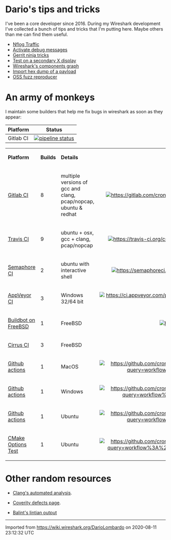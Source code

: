 # Dario's tips and tricks

I've been a core developer since 2016. During my Wireshark development I've collected a bunch of tips and tricks that I'm putting here. Maybe others than me can find them useful.

  - [Nflog Traffic](/dario/nflog-traffic)
  - [Activate debug messages](/dario/debug-messages)
  - [Gerrit ninja tricks](/dario/gerrit)
  - [Test on a secondary X display](/dario/secondary-x-display)
  - [Wireshark's components graph](/dario/graphviz)
  - [Import hex dump of a payload](/dario/import_payload)
  - [OSS fuzz reproducer](/dario/oss-fuzz)

# An army of monkeys

I maintain some builders that help me fix bugs in wireshark as soon as they appear:

| Platform | Status |
|----------|--------|
| Gitlab CI | [![pipeline status](https://gitlab.com/crondaemon/wireshark/badges/master/pipeline.svg)](https://gitlab.com/crondaemon/wireshark/-/commits/master) |

<div>

<table>
<tbody>
<tr class="odd">
<td><p><strong>Platform</strong></p></td>
<td><p><strong>Builds</strong></p></td>
<td><p><strong>Details</strong></p></td>
<td style="text-align: right;"><p><strong>Status</strong></p></td>
</tr>
<tr class="even">
<td><p><a href="https://gitlab.com/crondaemon/wireshark/pipelines" class="https">Gitlab CI</a></p></td>
<td><p>8</p></td>
<td><p>multiple versions of gcc and clang, pcap/nopcap, ubuntu &amp; redhat</p></td>
<td style="text-align: right;"><p><a href="https://gitlab.com/crondaemon/wireshark/pipelines" class="https"><img src="https://gitlab.com/crondaemon/wireshark/badges/master/pipeline.svg" title="https://gitlab.com/crondaemon/wireshark/pipelines" class="external_image" alt="https://gitlab.com/crondaemon/wireshark/pipelines" /></a></p></td>
</tr>
<tr class="odd">
<td><p><a href="https://travis-ci.org/crondaemon/wireshark/builds" class="https">Travis CI</a></p></td>
<td><p>9</p></td>
<td><p>ubuntu + osx, gcc + clang, pcap/nopcap</p></td>
<td style="text-align: right;"><p><a href="https://travis-ci.org/crondaemon/wireshark/builds" class="https"><img src="https://api.travis-ci.org/crondaemon/wireshark.svg?branch=master" title="https://travis-ci.org/crondaemon/wireshark/builds" class="external_image" alt="https://travis-ci.org/crondaemon/wireshark/builds" /></a></p></td>
</tr>
<tr class="even">
<td><p><a href="https://semaphoreci.com/crondaemon/wireshark" class="https">Semaphore CI</a></p></td>
<td><p>2</p></td>
<td><p>ubuntu with interactive shell</p></td>
<td style="text-align: right;"><p><a href="https://semaphoreci.com/crondaemon/wireshark" class="https"><img src="https://semaphoreci.com/api/v1/crondaemon/wireshark/branches/master/badge.svg" title="https://semaphoreci.com/crondaemon/wireshark" class="external_image" alt="https://semaphoreci.com/crondaemon/wireshark" /></a></p></td>
</tr>
<tr class="odd">
<td><p><a href="https://ci.appveyor.com/project/crondaemon/wireshark/" class="https">AppVeyor CI</a></p></td>
<td><p>3</p></td>
<td><p>Windows 32/64 bit</p></td>
<td style="text-align: right;"><p><a href="https://ci.appveyor.com/project/crondaemon/wireshark/" class="https"><img src="https://ci.appveyor.com/api/projects/status/00oc33lud6bq3x5f?svg=true" title="https://ci.appveyor.com/project/crondaemon/wireshark/" class="external_image" alt="https://ci.appveyor.com/project/crondaemon/wireshark/" /></a></p></td>
</tr>
<tr class="even">
<td><p><a href="http://139.178.84.177:8010/" class="http">Buildbot on FreeBSD</a></p></td>
<td><p>1</p></td>
<td><p>FreeBSD</p></td>
<td style="text-align: right;"><p><a href="http://139.178.84.177:8010" class="http"><img src="http://139.178.84.177:8010/badges/runtests.svg" title="http://139.178.84.177:8010" class="external_image" alt="http://139.178.84.177:8010" /></a></p></td>
</tr>
<tr class="odd">
<td><p><a href="https://cirrus-ci.com" class="https">Cirrus CI</a></p></td>
<td><p>3</p></td>
<td><p>FreeBSD</p></td>
<td style="text-align: right;"><p><a href="https://cirrus-ci.com/" class="https"><img src="https://api.cirrus-ci.com/github/crondaemon/wireshark.svg" title="https://cirrus-ci.com/" class="external_image" alt="https://cirrus-ci.com/" /></a></p></td>
</tr>
<tr class="even">
<td><p><a href="https://github.com/crondaemon/wireshark/actions?query=workflow%3A%22Build+MacOS%22" class="https">Github actions</a></p></td>
<td><p>1</p></td>
<td><p>MacOS</p></td>
<td style="text-align: right;"><p><a href="https://github.com/crondaemon/wireshark/actions?query=workflow%3A%22Build+MacOS%22" class="https"><img src="https://github.com/crondaemon/wireshark/workflows/Build%20MacOS/badge.svg" title="https://github.com/crondaemon/wireshark/actions?query=workflow%3A%22Build+MacOS%22" class="external_image" alt="https://github.com/crondaemon/wireshark/actions?query=workflow%3A%22Build+MacOS%22" /></a></p></td>
</tr>
<tr class="odd">
<td><p><a href="https://github.com/crondaemon/wireshark/actions?query=workflow%3A%22Build+Windows%22" class="https">Github actions</a></p></td>
<td><p>1</p></td>
<td><p>Windows</p></td>
<td style="text-align: right;"><p><a href="https://github.com/crondaemon/wireshark/actions?query=workflow%3A%22Build+Windows%22" class="https"><img src="https://github.com/crondaemon/wireshark/workflows/Build%20Windows/badge.svg" title="https://github.com/crondaemon/wireshark/actions?query=workflow%3A%22Build+Windows%22" class="external_image" alt="https://github.com/crondaemon/wireshark/actions?query=workflow%3A%22Build+Windows%22" /></a></p></td>
</tr>
<tr class="even">
<td><p><a href="https://github.com/crondaemon/wireshark/actions?query=workflow%3A%22Build+Ubuntu%22" class="https">Github actions</a></p></td>
<td><p>1</p></td>
<td><p>Ubuntu</p></td>
<td style="text-align: right;"><p><a href="https://github.com/crondaemon/wireshark/actions?query=workflow%3A%22Build+Ubuntu%22" class="https"><img src="https://github.com/crondaemon/wireshark/workflows/Build%20Ubuntu/badge.svg" title="https://github.com/crondaemon/wireshark/actions?query=workflow%3A%22Build+Ubuntu%22" class="external_image" alt="https://github.com/crondaemon/wireshark/actions?query=workflow%3A%22Build+Ubuntu%22" /></a></p></td>
</tr>
<tr class="odd">
<td><p><a href="https://github.com/crondaemon/wireshark/actions?query=workflow%3A%22CMake+Options+Test%22" class="https">CMake Options Test</a></p></td>
<td><p>1</p></td>
<td><p>Ubuntu</p></td>
<td style="text-align: right;"><p><a href="https://github.com/crondaemon/wireshark/actions?query=workflow%3A%22CMake+Options+Test%22" class="https"><img src="https://github.com/crondaemon/wireshark/workflows/CMake%20Options%20Test/badge.svg" title="https://github.com/crondaemon/wireshark/actions?query=workflow%3A%22CMake+Options+Test%22" class="external_image" alt="https://github.com/crondaemon/wireshark/actions?query=workflow%3A%22CMake+Options+Test%22" /></a></p></td>
</tr>
</tbody>
</table>

</div>

# Other random resources

  - [Clang's automated analysis](https://www.wireshark.org/download/automated/analysis/).

  - [Coverity defects page](https://scan.coverity.com/projects/wireshark/view_defects).

  - [Balint's lintian output](https://lintian.debian.org/maintainer/rbalint@ubuntu.com.html)

---

Imported from https://wiki.wireshark.org/DarioLombardo on 2020-08-11 23:12:32 UTC
